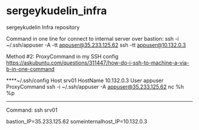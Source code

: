 # sergeykudelin_infra
sergeykudelin Infra repository

Command in one line for connect to internal server over bastion:
ssh -i ~/.ssh/appuser -A -tt appuser@35.233.125.62 ssh -tt appuser@10.132.0.3

Method #2:
ProxyCommand in my SSH config
https://askubuntu.com/questions/311447/how-do-i-ssh-to-machine-a-via-b-in-one-command

****~/.ssh/config
Host srv01
HostName 10.132.0.3
User appuser
ProxyCommand ssh -i ~/.ssh/appuser -A appuser@35.233.125.62 nc %h %p
***
Command: ssh srv01

bastion_IP=35.233.125.62
someinternalhost_IP=10.132.0.3
